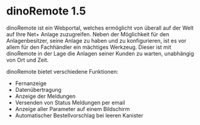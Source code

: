 # dinoRemote 1.5

dinoRemote ist ein Webportal, welches ermöglicht von überall auf der Welt auf Ihre Net+ Anlage zuzugreifen.
Neben der Möglichkeit für den Anlagenbesitzer, seine Anlage zu haben und zu konfigurieren, ist es vor allem für den Fachhändler ein mächtiges Werkzeug. Dieser ist mit dinoRemote in der Lage die Anlagen seiner Kunden zu warten, unabhängig von Ort und Zeit.

dinoRemote bietet verschiedene Funktionen:
+ Fernanzeige
+ Datenübertragung
+ Anzeige der Meldungen
+ Versenden von Status Meldungen per email
+ Anzeige aller Parameter auf einem Bildschirm
+ Automatischer Bestellvorschlag bei leeren Kanister
